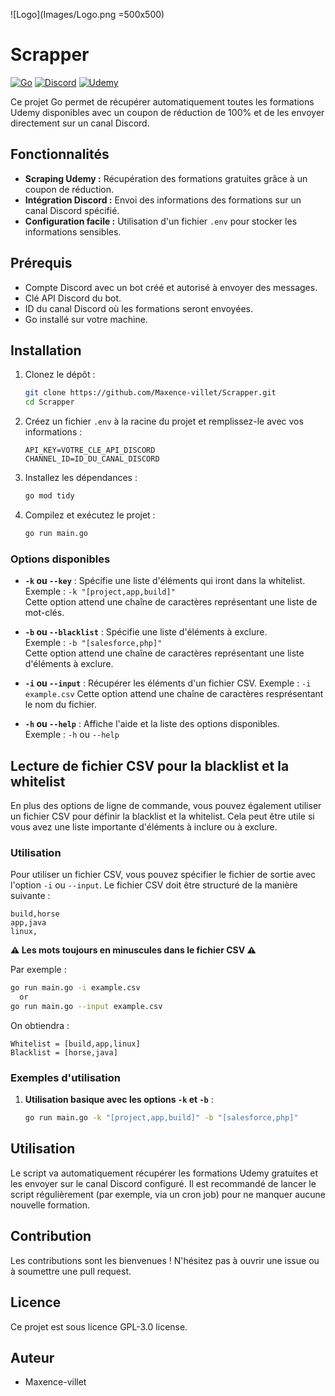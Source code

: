 ![Logo](Images/Logo.png =500x500)
# Scrapper 

[![Go](https://img.shields.io/badge/go-%2300ADD8.svg?style=for-the-badge&logo=go&logoColor=white)](https://go.dev/) [![Discord](https://img.shields.io/badge/Discord-%235865F2.svg?style=for-the-badge&logo=discord&logoColor=white)](https://discord.com/) [![Udemy](https://img.shields.io/badge/Udemy-%23EC5252.svg?style=for-the-badge&logo=udemy&logoColor=white)](https://www.udemy.com/)

Ce projet Go permet de récupérer automatiquement toutes les formations Udemy disponibles avec un coupon de réduction de 100% et de les envoyer directement sur un canal Discord.

## Fonctionnalités

* **Scraping Udemy :** Récupération des formations gratuites grâce à un coupon de réduction.
* **Intégration Discord :** Envoi des informations des formations sur un canal Discord spécifié.
* **Configuration facile :** Utilisation d'un fichier `.env` pour stocker les informations sensibles.

## Prérequis

* Compte Discord avec un bot créé et autorisé à envoyer des messages.
* Clé API Discord du bot.
* ID du canal Discord où les formations seront envoyées.
* Go installé sur votre machine.

## Installation

1.  Clonez le dépôt :

    ```bash
    git clone https://github.com/Maxence-villet/Scrapper.git
    cd Scrapper
    ```

2.  Créez un fichier `.env` à la racine du projet et remplissez-le avec vos informations :

    ```
    API_KEY=VOTRE_CLE_API_DISCORD
    CHANNEL_ID=ID_DU_CANAL_DISCORD
    ```

3.  Installez les dépendances :

    ```bash
    go mod tidy
    ```

4.  Compilez et exécutez le projet :

    ```bash
    go run main.go
    ```

### Options disponibles

- **`-k` ou `--key`** : Spécifie une liste d'éléments qui iront dans la whitelist.  
  Exemple : `-k "[project,app,build]"`  
  Cette option attend une chaîne de caractères représentant une liste de mot-clés.

- **`-b` ou `--blacklist`** : Spécifie une liste d'éléments à exclure.  
  Exemple : `-b "[salesforce,php]"`  
  Cette option attend une chaîne de caractères représentant une liste d'éléments à exclure.

- **`-i` ou `--input`** : Récupérer les éléments d'un fichier CSV.
  Exemple : `-i example.csv`
  Cette option attend une chaîne de caractères resprésentant le nom du fichier.

- **`-h` ou `--help`** : Affiche l'aide et la liste des options disponibles.  
  Exemple : `-h` ou `--help`

## Lecture de fichier CSV pour la blacklist et la whitelist

En plus des options de ligne de commande, vous pouvez également utiliser un fichier CSV pour définir la blacklist et la whitelist. Cela peut être utile si vous avez une liste importante d'éléments à inclure ou à exclure.

### Utilisation

Pour utiliser un fichier CSV, vous pouvez spécifier le fichier de sortie avec l'option `-i` ou `--input`. Le fichier CSV doit être structuré de la manière suivante :

```csv
build,horse
app,java
linux, 
```
**⚠️ Les mots  toujours en minuscules dans le fichier CSV ⚠️**

Par exemple :
```bash
go run main.go -i example.csv
  or
go run main.go --input example.csv
   ```

On obtiendra :
```
Whitelist = [build,app,linux]
Blacklist = [horse,java]
```



### Exemples d'utilisation

1. **Utilisation basique avec les options `-k` et `-b`** :

   ```bash
   go run main.go -k "[project,app,build]" -b "[salesforce,php]"
   ```

## Utilisation

Le script va automatiquement récupérer les formations Udemy gratuites et les envoyer sur le canal Discord configuré. Il est recommandé de lancer le script régulièrement (par exemple, via un cron job) pour ne manquer aucune nouvelle formation.

## Contribution

Les contributions sont les bienvenues ! N'hésitez pas à ouvrir une issue ou à soumettre une pull request.

## Licence

Ce projet est sous licence GPL-3.0 license.

## Auteur

* Maxence-villet
